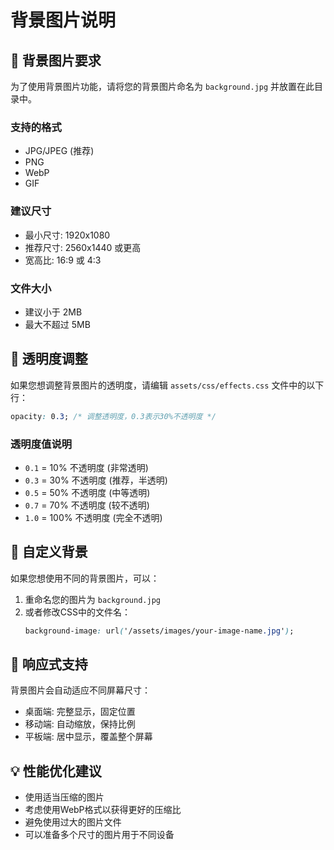 # 背景图片说明

## 📸 背景图片要求

为了使用背景图片功能，请将您的背景图片命名为 `background.jpg` 并放置在此目录中。

### 支持的格式
- JPG/JPEG (推荐)
- PNG
- WebP
- GIF

### 建议尺寸
- 最小尺寸: 1920x1080
- 推荐尺寸: 2560x1440 或更高
- 宽高比: 16:9 或 4:3

### 文件大小
- 建议小于 2MB
- 最大不超过 5MB

## 🎨 透明度调整

如果您想调整背景图片的透明度，请编辑 `assets/css/effects.css` 文件中的以下行：

```css
opacity: 0.3; /* 调整透明度，0.3表示30%不透明度 */
```

### 透明度值说明
- `0.1` = 10% 不透明度 (非常透明)
- `0.3` = 30% 不透明度 (推荐，半透明)
- `0.5` = 50% 不透明度 (中等透明)
- `0.7` = 70% 不透明度 (较不透明)
- `1.0` = 100% 不透明度 (完全不透明)

## 🔧 自定义背景

如果您想使用不同的背景图片，可以：

1. 重命名您的图片为 `background.jpg`
2. 或者修改CSS中的文件名：
   ```css
   background-image: url('/assets/images/your-image-name.jpg');
   ```

## 📱 响应式支持

背景图片会自动适应不同屏幕尺寸：
- 桌面端: 完整显示，固定位置
- 移动端: 自动缩放，保持比例
- 平板端: 居中显示，覆盖整个屏幕

## 💡 性能优化建议

- 使用适当压缩的图片
- 考虑使用WebP格式以获得更好的压缩比
- 避免使用过大的图片文件
- 可以准备多个尺寸的图片用于不同设备 